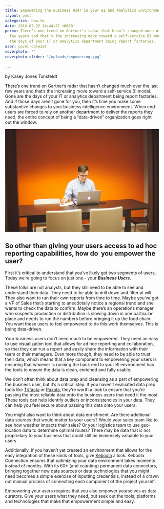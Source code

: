 ```yaml
---
title: Empowering the Business User in your BI and Analytics Environment
layout: post
categories: how-to
date: 2016-03-22 14:44:57 +0000
perex: There’s one trend on Gartner’s radar that hasn’t changed much over the last
  few years and that’s the increasing move toward a self-service BI model. Gone are
  the days of your IT or analytics department being report factories.
user: pavel-dolezal
coverphoto: ''
coverphoto_slider: "/uploads/empowering.jpg"

---
```

by Kasey Jones Tonsfeldt

There’s one trend on Gartner’s radar that hasn’t changed much over the last few years and that’s the increasing move toward a self-service BI model. Gone are the days of your IT or analytics department being report factories. And if those days aren’t gone for you, then it’s time you make some substantive changes to your business intelligence environment. When end-users are forced to rely on another department to deliver the reports they need, the entire concept of being a “data-driven” organization goes right out the window.

![](/uploads/empoweringArticle1.jpg)

## So other than giving your users access to ad hoc reporting capabilities, how do  you empower the user?

First it’s critical to understand that you’ve likely got two segments of users. Today we’re going to focus on just one - your **_Business Users._**

These folks are not analysts, but they still need to be able to see and understand their data. They need to be able to drill down and filter at will. They also want to run their own reports from time to time. Maybe you’ve got a VP of Sales that’s starting to anecdotally notice a regional trend and she wants to check the data to confirm. Maybe there’s an operations manager who suspects production or distribution is slowing down in one particular place and needs to run the numbers before bringing it up the food chain. You want these users to feel empowered to do this work themselves. This is being data-driven.

Your business users don’t need much to be empowered. They need an easy to use visualization tool that allows for ad hoc reporting and collaboration, so that they can run a report and easily share the information with their team or their managers. Even more though, they need to be able to trust their data, which means that a key component to empowering your users is ensuring that whoever is running the back end to your BI environment has the tools to ensure the data is clean, enriched and fully usable.

We don’t often think about data prep and cleansing as a part of empowering the business user, but it’s a critical step. If you haven’t evaluated data prep tools like [Trifacta](https://www.trifacta.com/) or [Paxata](http://www.paxata.com/), they’re worth a look to ensure that you’re passing the most reliable data onto the business users that need it the most. These tools can help identify outliers or inconsistencies in your data. They can help you feel secure about passing this data onto your users.

You might also want to think about data enrichment. Are there additional data sources that would matter to your users? Would your sales team like to see how weather impacts their sales? Or your logistics team to use geo-location data to determine optimal routes? There may be data that is not proprietary to your business that could still be immensely valuable to your users.

Additionally, if you haven’t yet created an environment that allows for the easy integration of these kinds of tools, give [Keboola](https://www.keboola.com/) a look. Keboola Connection ensures that optimizing your data environment takes moments instead of months. With its 60+ (and counting) permanent data connectors, bringing together new data sources or data technologies that you might need becomes a simple exercise of inputting credentials, instead of a drawn out manual process of connecting each component of the project yourself.

Empowering your users requires that you also empower yourselves as data curators. Give your users what they need, but seek out the tools, platforms and technologies that make that empowerment simple and easy.